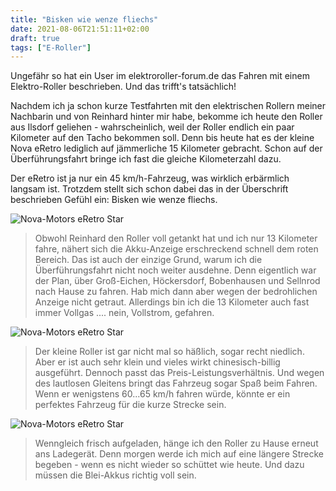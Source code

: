 ```yaml
---
title: "Bisken wie wenze fliechs"
date: 2021-08-06T21:51:11+02:00
draft: true
tags: ["E-Roller"]
---
```


Ungefähr so hat ein User im elektroroller-forum.de das Fahren mit einem Elektro-Roller beschrieben. Und das trifft's tatsächlich!

Nachdem ich ja schon kurze Testfahrten mit den elektrischen Rollern meiner Nachbarin und von Reinhard hinter mir habe, bekomme ich heute den Roller aus Ilsdorf geliehen - wahrscheinlich, weil der Roller endlich ein paar Kilometer auf den Tacho bekommen soll. Denn bis heute hat es der kleine Nova eRetro lediglich auf jämmerliche 15 Kilometer gebracht. Schon auf der Überführungsfahrt bringe ich fast die gleiche Kilometerzahl dazu.

Der eRetro ist ja nur ein 45 km/h-Fahrzeug, was wirklich erbärmlich langsam ist. Trotzdem stellt sich schon dabei das in der Überschrift beschrieben Gefühl ein: Bisken wie wenze fliechs.

![Nova-Motors eRetro Star](../08-06-p01.jpg)
> Obwohl Reinhard den Roller voll getankt hat und ich nur 13 Kilometer fahre, nähert sich die Akku-Anzeige erschreckend schnell dem roten Bereich. Das ist auch der einzige Grund, warum ich die Überführungsfahrt nicht noch weiter ausdehne. Denn eigentlich war der Plan, über Groß-Eichen, Höckersdorf, Bobenhausen und Sellnrod nach Hause zu fahren. Hab mich dann aber wegen der bedrohlichen Anzeige nicht getraut. Allerdings bin ich die 13 Kilometer auch fast immer Vollgas .... nein, Vollstrom, gefahren.

![Nova-Motors eRetro Star](../08-06-p02.jpg)
> Der kleine Roller ist gar nicht mal so häßlich, sogar recht niedlich. Aber er ist auch sehr klein und vieles wirkt chinesisch-billig ausgeführt. Dennoch passt das Preis-Leistungsverhältnis. Und wegen des lautlosen Gleitens bringt das Fahrzeug sogar Spaß beim Fahren. Wenn er wenigstens 60...65 km/h fahren würde, könnte er ein perfektes Fahrzeug für die kurze Strecke sein.

![Nova-Motors eRetro Star](../08-06-p03.jpg)
> Wenngleich frisch aufgeladen, hänge ich den Roller zu Hause erneut ans Ladegerät. Denn morgen werde ich mich auf eine längere Strecke begeben - wenn es nicht wieder so schüttet wie heute. Und dazu müssen die Blei-Akkus richtig voll sein.

